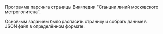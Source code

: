 Программа парсинга страницы Википедии "Станции линий московского метрополитена".

Основным заданием было распасить страницу и собрать данные в JSON файл в определённом формате.
